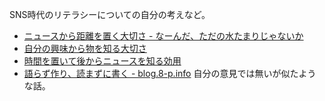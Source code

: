 SNS時代のリテラシーについての自分の考えなど。

- [ニュースから距離を置く大切さ - なーんだ、ただの水たまりじゃないか](https://karino2.github.io/2021/09/22/away_from_news.html)
- [自分の興味から物を知る大切さ](自分の興味から物を知る大切さ.md)
- [時間を置いて後からニュースを知る効用](時間を置いて後からニュースを知る効用.md)
- [語らず作り、読まずに書く - blog.8-p.info](https://blog.8-p.info/ja/2021/12/28/next/) 自分の意見では無いが似たような話。